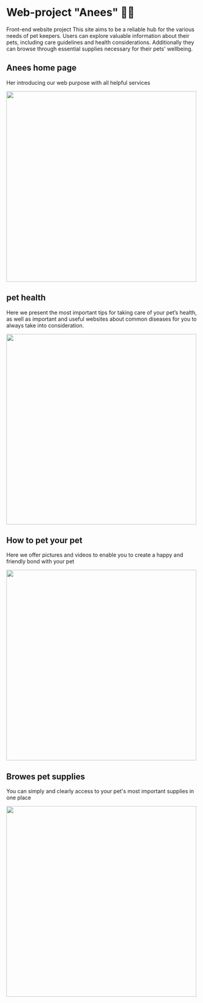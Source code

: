 # Web-project  "Anees" 🐼👣
Front-end website project This site aims to be a reliable hub for the various needs of pet keepers. Users can explore valuable information about their 
pets, including care guidelines and health considerations. Additionally they can browse through essential supplies necessary for their pets' wellbeing.
## Anees home page 
 Her introducing our web purpose with all helpful services 
 
<img src= "https://github.com/maysoon-1/Web-project/assets/107502613/9ebfc6c2-1baa-45d3-9980-d61d02eef521" width = "500">

## pet health 
Here we present the most important tips for taking care of your pet’s health, as well as important and useful websites about common diseases 
for you to always take into consideration.

<img src= "https://github.com/maysoon-1/Web-project/assets/107502613/22310b34-fa81-4521-a8ba-1411cb69603f" width = "500">

## How to pet your pet
Here we offer pictures and videos to enable you to create a happy and friendly bond with your pet

<img src= "https://github.com/maysoon-1/Web-project/assets/107502613/f3b49677-73b1-4e0b-bb01-f4e0293c361c" width = "500">

## Browes pet supplies 
You can simply and clearly access to your pet's most important supplies in one place 

<img src= "https://github.com/maysoon-1/Web-project/assets/107502613/b1b9a671-cba4-4c79-9035-e683cdbecb56" width = "500">

